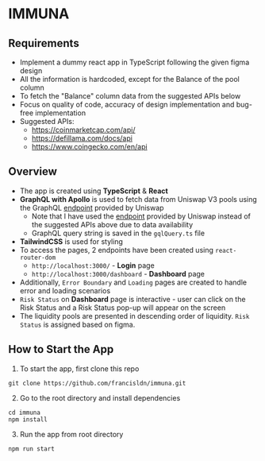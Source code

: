 # IMMUNA

## Requirements
* Implement a dummy react app in TypeScript following the given figma design
* All the information is hardcoded, except for the Balance of the pool column
* To fetch the "Balance" column data from the suggested APIs below
* Focus on quality of code, accuracy of design implementation and bug-free implementation
* Suggested APIs:
  * https://coinmarketcap.com/api/
  * https://defillama.com/docs/api
  * https://www.coingecko.com/en/api

## Overview
* The app is created using **TypeScript** & **React**
* **GraphQL with Apollo** is used to fetch data from Uniswap V3 pools using the GraphQL [endpoint](https://api.thegraph.com/subgraphs/name/uniswap/uniswap-v3) provided by Uniswap
  * Note that I have used the [endpoint](https://api.thegraph.com/subgraphs/name/uniswap/uniswap-v3) provided by Uniswap instead of the suggested APIs above due to data availability
  * GraphQL query string is saved in the `gqlQuery.ts` file
* **TailwindCSS** is used for styling
* To access the pages, 2 endpoints have been created using ``react-router-dom``
  * ``http://localhost:3000/`` - **Login** page
  * ``http://localhost:3000/dashboard`` - **Dashboard** page
* Additionally, ``Error Boundary`` and ``Loading`` pages are created to handle error and loading scenarios
* ``Risk Status`` on **Dashboard** page is interactive - user can click on the Risk Status and a Risk Status pop-up will appear on the screen
* The liquidity pools are presented in descending order of liquidity. ``Risk Status`` is assigned based on figma.

## How to Start the App
1. To start the app, first clone this repo
```
git clone https://github.com/francisldn/immuna.git
```
2. Go to the root directory and install dependencies
```
cd immuna
npm install
```
3. Run the app from root directory
```
npm run start
```
